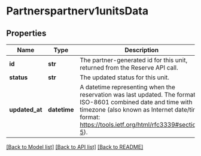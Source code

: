# Partnerspartnerv1unitsData

## Properties
Name | Type | Description | Notes
------------ | ------------- | ------------- | -------------
**id** | **str** | The partner-generated id for this unit, returned from the Reserve API call. | 
**status** | **str** | The updated status for this unit. | 
**updated_at** | **datetime** | A datetime representing when the reservation was last updated. The format is ISO-8601 combined date and time with timezone (also known as Internet date/time format: https://tools.ietf.org/html/rfc3339#section-5).  | 

[[Back to Model list]](../README.md#documentation-for-models) [[Back to API list]](../README.md#documentation-for-api-endpoints) [[Back to README]](../README.md)

